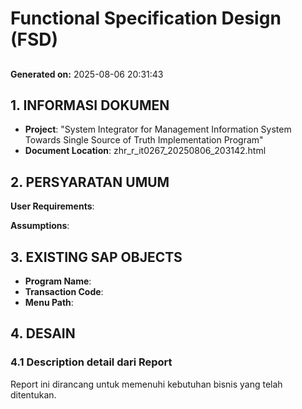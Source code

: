 # Functional Specification Design (FSD)
## 
### 

**Generated on:** 2025-08-06 20:31:43

## 1. INFORMASI DOKUMEN

- **Project**: "System Integrator for Management Information System Towards Single Source of Truth Implementation Program"
- **Document Location**: zhr_r_it0267_20250806_203142.html

## 2. PERSYARATAN UMUM

**User Requirements**: 

**Assumptions**:

## 3. EXISTING SAP OBJECTS

- **Program Name**: 
- **Transaction Code**: 
- **Menu Path**: 

## 4. DESAIN

### 4.1 Description detail dari Report

Report ini dirancang untuk memenuhi kebutuhan bisnis yang telah ditentukan.
